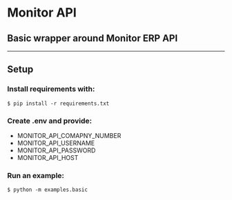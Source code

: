# Monitor API

## Basic wrapper around Monitor ERP API

---

## Setup

### Install requirements with:
<div class="termy">

```console
$ pip install -r requirements.txt

```
</div>

### Create .env and provide:

- MONITOR_API_COMAPNY_NUMBER
- MONITOR_API_USERNAME
- MONITOR_API_PASSWORD
- MONITOR_API_HOST

### Run an example:
<div class="termy">

```console
$ python -m examples.basic
```

</div>